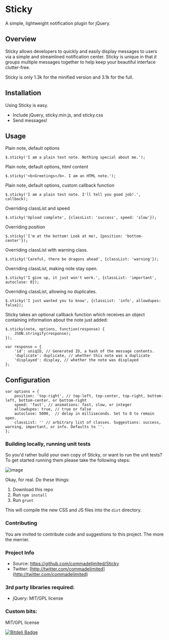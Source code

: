 # Sticky

A simple, lightweight notification plugin for jQuery.

## Overview

Sticky allows developers to quickly and easily display messages to users via a simple and streamlined notification center. Sticky is unique in that it groups multiple messages together to help keep your beautiful interface clutter-free.

Sticky is only 1.3k for the minified version and 3.1k for the full.

## Installation

Using Sticky is easy.

* Include jQuery, sticky.min.js, and sticky.css
* Send messages!

## Usage

Plain note, default options

`$.sticky('I am a plain text note. Nothing special about me.');`

Plain note, default options, html content

`$.sticky('<b>Greetings</b>. I am an HTML note.');`

Plain note, default options, custom callback function

`$.sticky('I am a plain text note. I'll tell you good job!.', callback);`

Overriding classList and speed

`$.sticky('Upload complete', {classList: 'success', speed: 'slow'});`

Overriding position

`$.sticky('I'm at the bottom! Look at me!, {position: 'bottom-center'});`

Overriding classList with warning class.

`$.sticky('Careful, there be dragons ahead', {classList: 'warning'});`

Overriding classList, making note stay open.

`$.sticky('I give up, it just won't work.', {classList: 'important', autoclose: 0});`

Overriding classList, allowing no duplicates.

`$.sticky('I just wanted you to know', {classList: 'info', allowdupes: false});`


Sticky takes an optional callback function which receives an object containing information about the note just added:

```
$.sticky(note, options, function(response) {
    JSON.stringify(response);
});

var response = {
    'id': uniqID, // Generated ID, a hash of the message contents.
    'duplicate': duplicate, // whether this note was a duplicate
    'displayed': display, // whether the note was displayed
};
```

## Configuration

```
var options = {
    position: 'top-right', // top-left, top-center, top-right, bottom-left, bottom-center, or bottom-right
    speed: 'fast', // animations: fast, slow, or integer
    allowdupes: true, // true or false
    autoclose: 5000,  // delay in milliseconds. Set to 0 to remain open.
    classList: '' // arbitrary list of classes. Suggestions: success, warning, important, or info. Defaults to ''.
};
```

### Building locally, running unit tests
So you'd rather build your own copy of Sticky, or want to run the unit tests? To get started running them please take the following steps:

![image](http://www.huatuan.com/ab23/chacha/rumbasteps_files/image004.gif)

Okay, for real. Do these things:

1. Download this repo
2. Run `npm install`
3. Run `grunt`

This will compile the new CSS and JS files into the `dist` directory.

### Contributing

You are invited to contribute code and suggestions to this project. The more the merrier.

### Project Info

* Source: https://github.com/commadelimited/Sticky
* Twitter: [http://twitter.com/commadelimited](http://twitter.com/commadelimited)

### 3rd party libraries required:

* jQuery: MIT/GPL license

### Custom bits:

MIT/GPL license

[![Bitdeli Badge](https://d2weczhvl823v0.cloudfront.net/commadelimited/sticky/trend.png)](https://bitdeli.com/free "Bitdeli Badge")